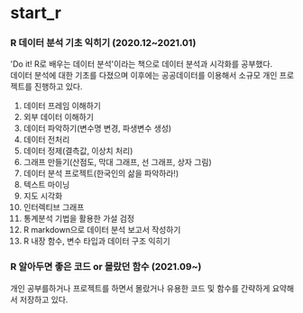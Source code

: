 # start_r
### R 데이터 분석 기초 익히기 (2020.12~2021.01)
'Do it! R로 배우는 데이터 분석'이라는 책으로 데이터 분석과 시각화를 공부했다.  
데이터 분석에 대한 기초를 다졌으며 이후에는 공공데이터를 이용해서 소규모 개인 프로젝트를 진행하고 있다.

1. 데이터 프레임 이해하기 
1. 외부 데이터 이해하기
1. 데이터 파악하기(변수명 변경, 파생변수 생성)
1. 데이터 전처리
5. 데이터 정제(결측값, 이상치 처리)
6. 그래프 만들기(산점도, 막대 그래프, 선 그래프, 상자 그림)
7. 데이터 분석 프로젝트(한국인의 삶을 파악하라!)
8. 텍스트 마이닝
9. 지도 시각화
10. 인터렉티브 그래프
11. 통계분석 기법을 활용한 가설 검정
12. R markdown으로 데이터 분석 보고서 작성하기
13. R 내장 함수, 변수 타입과 데이터 구조 익히기

### R 알아두면 좋은 코드 or 몰랐던 함수 (2021.09~)
개인 공부를하거나 프로젝트를 하면서 몰랐거나 유용한 코드 및 함수를 간략하게 요약해서 저장하고 있다.
